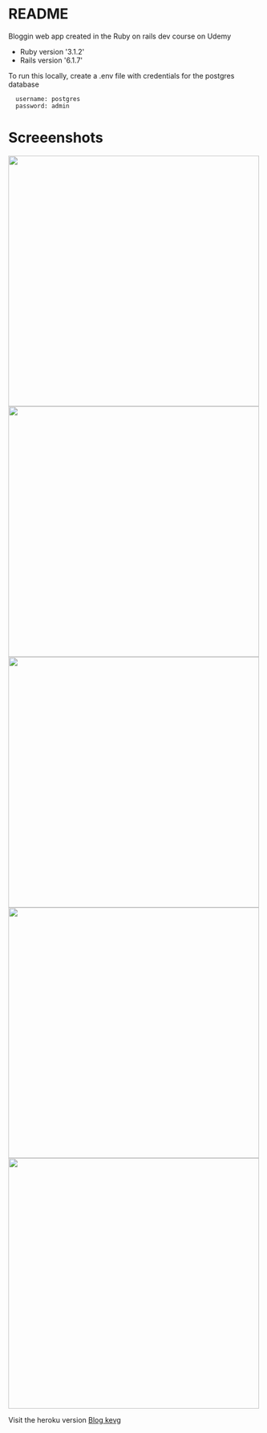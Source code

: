 # README
Bloggin web app created in the Ruby on rails dev course on Udemy

* Ruby version '3.1.2'
* Rails version '6.1.7'

To run this locally, create a .env file with credentials for the postgres database
```
  username: postgres
  password: admin
```
# Screeenshots

<img src="https://github.com/kevingaray/rails-blog/assets/48739137/a681d9bb-2e04-4e49-b433-ca4d18992d13" width="500">
<img src="https://github.com/kevingaray/rails-blog/assets/48739137/980b712a-6434-4307-9c0b-6c794678f826" width="500">
<img src="https://github.com/kevingaray/rails-blog/assets/48739137/57b9a1c9-be84-4e5d-8cb3-236106ab98ed" width="500">
<img src="https://github.com/kevingaray/rails-blog/assets/48739137/616d02c9-e678-425d-9ed4-ecc38df16961" width="500">
<img src="https://github.com/kevingaray/rails-blog/assets/48739137/d7db03c4-fdd2-43c6-b9ca-35161d545321" width="500">

Visit the heroku version
[Blog kevg](https://blogkevg.herokuapp.com/)
